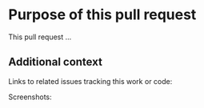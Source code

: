 # Purpose of this pull request

This pull request ...

## Additional context

Links to related issues tracking this work or code:


Screenshots:

<!-- Add any other context, such as screenshots or test results that demonstrate a fix.

Thank you for taking the time to contribute to our documentation.
-->
